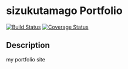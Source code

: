sizukutamago Portfolio
=

[![Build Status](https://travis-ci.org/sizukutamago/portfolio.svg?branch=master)](https://travis-ci.org/sizukutamago/portfolio)
[![Coverage Status](https://coveralls.io/repos/github/sizukutamago/portfolio/badge.svg?branch=master)](https://coveralls.io/github/sizukutamago/portfolio?branch=master)

## Description

my portfolio site
